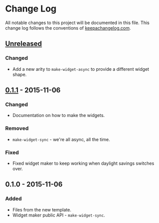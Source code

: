 # Change Log
All notable changes to this project will be documented in this file. This change log follows the conventions of [keepachangelog.com](http://keepachangelog.com/).

## [Unreleased][unreleased]
### Changed
- Add a new arity to `make-widget-async` to provide a different widget shape.

## [0.1.1] - 2015-11-06
### Changed
- Documentation on how to make the widgets.

### Removed
- `make-widget-sync` - we're all async, all the time.

### Fixed
- Fixed widget maker to keep working when daylight savings switches over.

## 0.1.0 - 2015-11-06
### Added
- Files from the new template.
- Widget maker public API - `make-widget-sync`.

[unreleased]: https://github.com/your-name/clojure-xo/compare/0.1.1...HEAD
[0.1.1]: https://github.com/your-name/clojure-xo/compare/0.1.0...0.1.1
